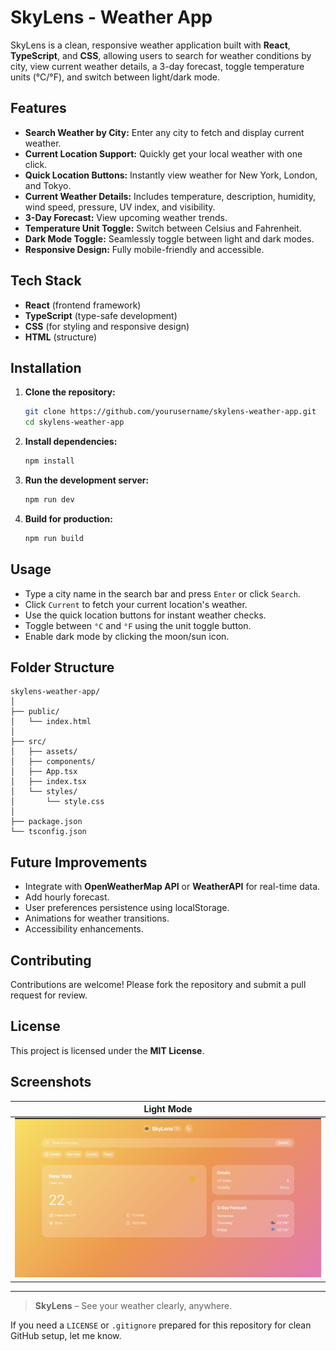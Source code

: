 # SkyLens - Weather App

SkyLens is a clean, responsive weather application built with **React**, **TypeScript**, and **CSS**, allowing users to search for weather conditions by city, view current weather details, a 3-day forecast, toggle temperature units (°C/°F), and switch between light/dark mode.

## Features

* **Search Weather by City:** Enter any city to fetch and display current weather.
* **Current Location Support:** Quickly get your local weather with one click.
* **Quick Location Buttons:** Instantly view weather for New York, London, and Tokyo.
* **Current Weather Details:** Includes temperature, description, humidity, wind speed, pressure, UV index, and visibility.
* **3-Day Forecast:** View upcoming weather trends.
* **Temperature Unit Toggle:** Switch between Celsius and Fahrenheit.
* **Dark Mode Toggle:** Seamlessly toggle between light and dark modes.
* **Responsive Design:** Fully mobile-friendly and accessible.

## Tech Stack

* **React** (frontend framework)
* **TypeScript** (type-safe development)
* **CSS** (for styling and responsive design)
* **HTML** (structure)

## Installation

1. **Clone the repository:**

   ```bash
   git clone https://github.com/yourusername/skylens-weather-app.git
   cd skylens-weather-app
   ```

2. **Install dependencies:**

   ```bash
   npm install
   ```

3. **Run the development server:**

   ```bash
   npm run dev
   ```

4. **Build for production:**

   ```bash
   npm run build
   ```

## Usage

* Type a city name in the search bar and press `Enter` or click `Search`.
* Click `Current` to fetch your current location's weather.
* Use the quick location buttons for instant weather checks.
* Toggle between `°C` and `°F` using the unit toggle button.
* Enable dark mode by clicking the moon/sun icon.

## Folder Structure

```
skylens-weather-app/
│
├── public/
│   └── index.html
│
├── src/
│   ├── assets/
│   ├── components/
│   ├── App.tsx
│   ├── index.tsx
│   └── styles/
│       └── style.css
│
├── package.json
└── tsconfig.json
```

## Future Improvements

* Integrate with **OpenWeatherMap API** or **WeatherAPI** for real-time data.
* Add hourly forecast.
* User preferences persistence using localStorage.
* Animations for weather transitions.
* Accessibility enhancements.

## Contributing

Contributions are welcome! Please fork the repository and submit a pull request for review.

## License

This project is licensed under the **MIT License**.

## Screenshots

| Light Mode                           
| ------------------------------------
| ![Light Mode](Screenshot(1).png) | 
---

> **SkyLens** – See your weather clearly, anywhere.

If you need a `LICENSE` or `.gitignore` prepared for this repository for clean GitHub setup, let me know.
